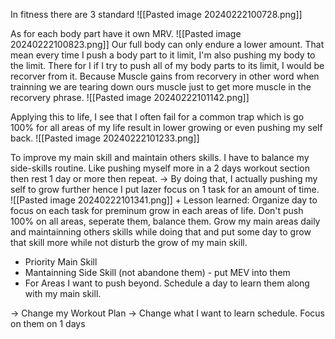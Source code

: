 
In fitness there are 3 standard
![[Pasted image 20240222100728.png]]

As for each body part have it own MRV. 
![[Pasted image 20240222100823.png]]
Our full body can only endure a lower amount. That mean every time I push a body part to it limit, I'm also pushing my body to the limit.
There for I if I try to push all of my body parts to its limit, I would be recorver from it. 
	Because Muscle gains from recorvery in other word when trainning we are tearing down ours muscle just to get more muscle in the recorvery phrase.
![[Pasted image 20240222101142.png]]


Applying this to life, I see that I often fail for a common trap which is go 100% for all areas of my life result in lower growing or even pushing my self back.
![[Pasted image 20240222101233.png]]

To improve my main skill and maintain others skills. I have to balance my side-skills routine. Like pushing myself more in a 2 days workout section then rest 1 day or more then repeat. 
-> By doing that, I actually pushing my self to grow further hence I put lazer focus on 1 task for an amount of time.  
![[Pasted image 20240222101341.png]]
+ 
Lesson learned: Organize day to focus on each task for preminum grow in each areas of life. Don't push 100% on all areas, seperate them, balance them. Grow my main areas daily and maintainning others skills while doing that and put some day to grow that skill more while not disturb the grow of my main skill.

+ Priority Main Skill 
+ Mantainning Side Skill (not abandone them) - put MEV into them
+ For Areas I want to push beyond. Schedule a day to learn them along with my main skill.

-> Change my Workout Plan
-> Change what I want to learn schedule. Focus on them on 1 days 